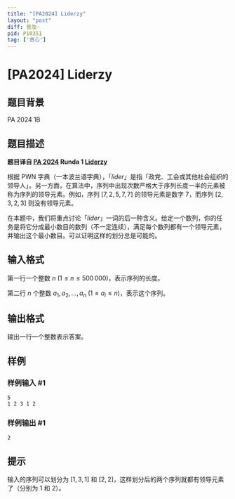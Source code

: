 ```yaml
---
title: "[PA2024] Liderzy"
layout: "post"
diff: 普及-
pid: P10351
tag: ['贪心']
---
```

# [PA2024] Liderzy
## 题目背景

PA 2024 1B
## 题目描述

**题目译自 [PA 2024](https://sio2.mimuw.edu.pl/c/pa-2024-1/dashboard/) Runda 1 [Liderzy](https://sio2.mimuw.edu.pl/c/pa-2024-1/p/lid/)**

根据 PWN 字典（一本波兰语字典），「*lider*」是指「政党、工会或其他社会组织的领导人」。另一方面，在算法中，序列中出现次数严格大于序列长度一半的元素被称为序列的领导元素。例如，序列 $[7, 2, 5, 7, 7]$ 的领导元素是数字 $7$，而序列 $[2, 3, 2, 3]$ 则没有领导元素。

在本题中，我们将重点讨论「*lider*」一词的后一种含义。给定一个数列，你的任务是将它分成最小数目的数列（不一定连续），满足每个数列都有一个领导元素，并输出这个最小数目。可以证明这样的划分总是可能的。
## 输入格式

第一行一个整数 $n\ (1\le n\le 500\,000)$，表示序列的长度。

第二行 $n$ 个整数 $a_1,a_2,\ldots,a_n\ (1\le a_i\le n)$，表示这个序列。
## 输出格式

输出一行一个整数表示答案。
## 样例

### 样例输入 #1
```
5
1 2 3 1 2

```
### 样例输出 #1
```
2
```
## 提示

输入的序列可以划分为 $[1,3,1]$ 和 $[2,2]$，这样划分后的两个序列就都有领导元素了（分别为 $1$ 和 $2$）。
